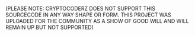 (PLEASE NOTE: CRYPTOCODERZ DOES NOT SUPPORT THIS SOURCECODE IN ANY WAY SHAPE OR FORM. THIS PROJECT WAS UPLOADED FOR THE COMMUNITY AS A SHOW OF GOOD WILL AND WILL REMAIN UP BUT NOT SUPPORTED)
